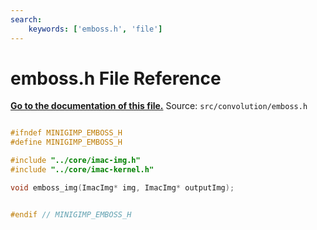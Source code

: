 ```yaml
---
search:
    keywords: ['emboss.h', 'file']
---
```


# emboss.h File Reference

**[Go to the documentation of this file.](emboss_8h.md)**
Source: `src/convolution/emboss.h`

    
    
    
    
    
    
    
      
    
    
    
```cpp

#ifndef MINIGIMP_EMBOSS_H
#define MINIGIMP_EMBOSS_H

#include "../core/imac-img.h"
#include "../core/imac-kernel.h"

void emboss_img(ImacImg* img, ImacImg* outputImg);


#endif // MINIGIMP_EMBOSS_H
```


    
  
